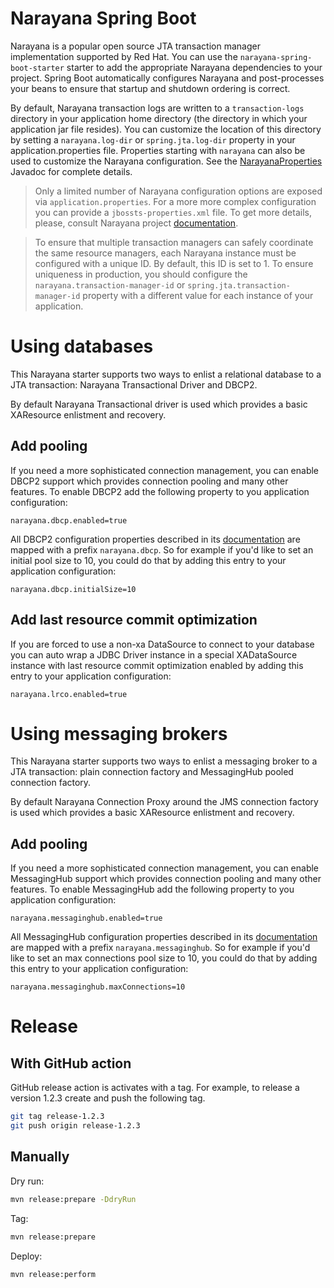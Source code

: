 # Narayana Spring Boot

Narayana is a popular open source JTA transaction manager implementation supported by Red Hat.
You can use the `narayana-spring-boot-starter` starter to add the appropriate Narayana dependencies to your project.
Spring Boot automatically configures Narayana and post-processes your beans to ensure that startup and shutdown ordering
is correct.

By default, Narayana transaction logs are written to a `transaction-logs` directory in your application home directory
(the directory in which your application jar file resides). You can customize the location of this directory by setting
a `narayana.log-dir` or `spring.jta.log-dir` property in your application.properties file. Properties starting with
`narayana` can also be used to customize the Narayana configuration. See the
[NarayanaProperties](narayana-spring-boot-core/src/main/java/me/snowdrop/boot/narayana/core/properties/NarayanaProperties.java)
Javadoc for complete details.

> Only a limited number of Narayana configuration options are exposed via `application.properties`. For a more
more complex configuration you can provide a `jbossts-properties.xml` file. To get more details, please, consult
Narayana project [documentation](http://narayana.io/docs/project/index.html).

> To ensure that multiple transaction managers can safely coordinate the same resource managers, each Narayana instance
must be configured with a unique ID. By default, this ID is set to 1. To ensure uniqueness in production, you should
configure the `narayana.transaction-manager-id` or `spring.jta.transaction-manager-id` property with a different value
for each instance of your application.

# Using databases

This Narayana starter supports two ways to enlist a relational database to a JTA transaction: Narayana Transactional
Driver and DBCP2.

By default Narayana Transactional driver is used which provides a basic XAResource enlistment and recovery.

## Add pooling

If you need a more sophisticated connection management, you can enable DBCP2 support which provides connection pooling
and many other features. To enable DBCP2 add the following property to you application configuration:
```
narayana.dbcp.enabled=true
```
All DBCP2 configuration properties described in its
[documentation](https://commons.apache.org/proper/commons-dbcp/configuration.html) are mapped with a prefix
`narayana.dbcp`. So for example if you'd like to set an initial pool size to 10, you could do that by adding this entry
to your application configuration:
```
narayana.dbcp.initialSize=10
```

## Add last resource commit optimization

If you are forced to use a non-xa DataSource to connect to your database you can auto wrap a JDBC Driver instance in a
special XADataSource instance with last resource commit optimization enabled by adding this entry to your application
configuration:
```
narayana.lrco.enabled=true
```

# Using messaging brokers

This Narayana starter supports two ways to enlist a messaging broker to a JTA transaction: plain connection
factory and MessagingHub pooled connection factory.

By default Narayana Connection Proxy around the JMS connection factory is used which provides a basic XAResource enlistment and recovery.

## Add pooling

If you need a more sophisticated connection management, you can enable MessagingHub support which provides connection pooling
and many other features. To enable MessagingHub add the following property to you application configuration:
```
narayana.messaginghub.enabled=true
```
All MessagingHub configuration properties described in its [documentation](https://github.com/messaginghub/pooled-jms/blob/master/pooled-jms-docs/Configuration.md) are mapped with a prefix `narayana.messaginghub`. So for example if you'd like to set an max connections pool size to 10, you could do that by adding this entry to your application configuration:
```
narayana.messaginghub.maxConnections=10
```

# Release

## With GitHub action

GitHub release action is activates with a tag.
For example, to release a version 1.2.3 create and push the following tag. 
```bash
git tag release-1.2.3
git push origin release-1.2.3
```

## Manually

Dry run:
```bash
mvn release:prepare -DdryRun
```

Tag:
```bash
mvn release:prepare
```

Deploy:
```bash
mvn release:perform
```
